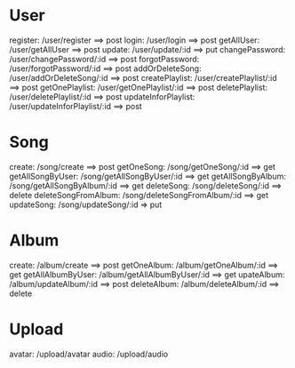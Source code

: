 # User
register: /user/register  ==> post
login: /user/login  ==> post
getAllUser: /user/getAllUser  ==> post
update: /user/update/:id  ==> put
changePassword: /user/changePassword/:id  ==> post
forgotPassword: /user/forgotPassword/:id  ==> post
addOrDeleteSong: /user/addOrDeleteSong/:id  ==> post
createPlaylist: /user/createPlaylist/:id  ==> post
getOnePlaylist: /user/getOnePlaylist/:id  ==> post
deletePlaylist: /user/deletePlaylist/:id  ==> post
updateInforPlaylist: /user/updateInforPlaylist/:id  ==> post

# Song
create: /song/create ==> post
getOneSong: /song/getOneSong/:id  ==> get
getAllSongByUser: /song/getAllSongByUser/:id  ==> get
getAllSongByAlbum: /song/getAllSongByAlbum/:id  ==> get
deleteSong: /song/deleteSong/:id  ==> delete
deleteSongFromAlbum: /song/deleteSongFromAlbum/:id  ==> get
updateSong: /song/updateSong/:id  => put

# Album
create: /album/create  ==> post
getOneAlbum: /album/getOneAlbum/:id  ==> get
getAllAlbumByUser: /album/getAllAlbumByUser/:id  ==> get
upateAlbum: /album/updateAlbum/:id  ==> post
deleteAlbum: /album/deleteAlbum/:id  ==> delete

# Upload
avatar: /upload/avatar
audio: /upload/audio
